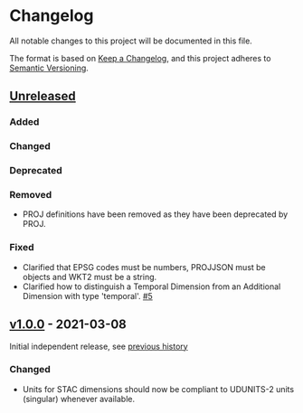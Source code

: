 # Changelog
All notable changes to this project will be documented in this file.

The format is based on [Keep a Changelog](https://keepachangelog.com/en/1.0.0/),
and this project adheres to [Semantic Versioning](https://semver.org/spec/v2.0.0.html).

## [Unreleased]

### Added

### Changed

### Deprecated

### Removed

- PROJ definitions have been removed as they have been deprecated by PROJ.

### Fixed

- Clarified that EPSG codes must be numbers, PROJJSON must be objects and WKT2 must be a string.
- Clarified how to distinguish a Temporal Dimension from an Additional Dimension with type 'temporal'. [#5](https://github.com/stac-extensions/datacube/issues/5)

## [v1.0.0] - 2021-03-08

Initial independent release, see [previous history](https://github.com/radiantearth/stac-spec/commits/v1.0.0-rc.1/extensions/datacube)

### Changed
- Units for STAC dimensions should now be compliant to UDUNITS-2 units (singular) whenever available.

[Unreleased]: <https://github.com/stac-extensions/datacube/compare/v1.0.0...HEAD>
[v1.0.0]: <https://github.com/stac-extensions/datacube/tree/v1.0.0>

